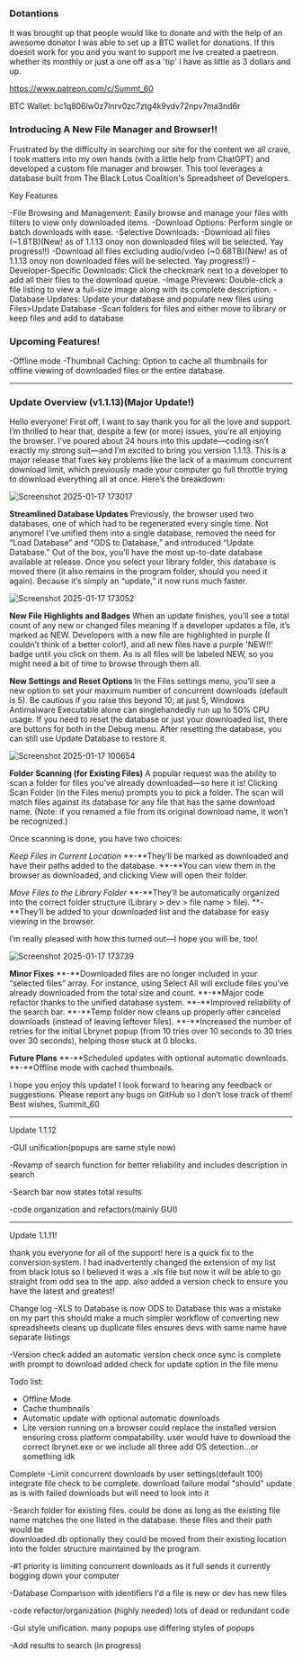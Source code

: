 ### Dotantions
It was brought up that people would like to donate and with the help of an awesome donator I was able to set up a BTC wallet for donations. If this doesnt work for you and you want to support me Ive created a paetreon. whether its monthly or just a one off as a 'tip' I have as little as 3 dollars and up.

https://www.patreon.com/c/Summt_60

BTC Wallet: bc1q806lw0z7lnrv0zc7ztg4k9vdv72npv7ma3nd6r


### Introducing A New File Manager and Browser!!

Frustrated by the difficulty in searching our site for the content we all crave, I took matters into my own hands (with a little help from ChatGPT) and developed a custom file manager and browser. This tool leverages a database built from The Black Lotus Coalition's Spreadsheet of Developers.

Key Features

-File Browsing and Management: Easily browse and manage your files with filters to view only downloaded items.
-Download Options: Perform single or batch downloads with ease.
-Selective Downloads:
-Download all files (~1.8TB)(New! as of 1.1.13 onoy non downloaded files will be selected. Yay progress!!)
-Download all files excluding audio/video (~0.68TB)(New! as of 1.1.13 onoy non downloaded files will be selected. Yay progress!!)
-Developer-Specific Downloads: Click the checkmark next to a developer to add all their files to the download queue.
-Image Previews: Double-click a file listing to view a full-size image along with its complete description.
-Database Updates: Update your database and populate new files using Files>Update Database
-Scan folders for files and either move to library or keep files and add to database

### Upcoming Features!
-Offline mode
-Thumbnail Caching: Option to cache all thumbnails for offline viewing of downloaded files or the entire database.

------------------------------------------------------------------------------------------------------------------------

### Update Overview (v1.1.13)(Major Update!)

Hello everyone! First off, I want to say thank you for all the love and support. I’m thrilled to hear that, despite a few (or more) issues, you’re all enjoying the browser. I’ve poured about 24 hours into this update—coding isn’t exactly my strong suit—and I’m excited to bring you version 1.1.13. This is a major release that fixes key problems like the lack of a maximum concurrent download limit, which previously made your computer go full throttle trying to download everything all at once. Here’s the breakdown:

![Screenshot 2025-01-17 173017](https://github.com/user-attachments/assets/8244219c-7783-45b6-83a4-06ae47e7a437)

**Streamlined Database Updates**
Previously, the browser used two databases, one of which had to be regenerated every single time. Not anymore! I’ve unified them into a single database, removed the need for “Load Database” and “ODS to Database,” and introduced “Update Database.”
Out of the box, you’ll have the most up-to-date database available at release.
Once you select your library folder, this database is moved there (it also remains in the program folder, should you need it again).
Because it’s simply an “update,” it now runs much faster.

![Screenshot 2025-01-17 173052](https://github.com/user-attachments/assets/5e3b2d4b-b197-4cc4-90a8-d5ded72b08b6)

**New File Highlights and Badges**
When an update finishes, you’ll see a total count of any new or changed files meaning If a developer updates a file, it’s marked as NEW. Developers with a new file are highlighted in purple (I couldn’t think of a better color!), and all new files have a purple 'NEW!!' badge until you click on them. As is all files will be labeled NEW, so you might need a bit of time to browse through them all.

**New Settings and Reset Options**
In the Files settings menu, you’ll see a new option to set your maximum number of concurrent downloads (default is 5). Be cautious if you raise this beyond 10; at just 5, Windows Antimalware Executable alone can singlehandedly run up to 50% CPU usage.
If you need to reset the database or just your downloaded list, there are buttons for both in the Debug menu. After resetting the database, you can still use Update Database to restore it.

![Screenshot 2025-01-17 100654](https://github.com/user-attachments/assets/36999391-2a56-4ac4-9f43-1960da2ebde4)

**Folder Scanning (for Existing Files)**
A popular request was the ability to scan a folder for files you’ve already downloaded—so here it is! Clicking Scan Folder (in the Files menu) prompts you to pick a folder. The scan will match files against its database for any file that has the same download name. (Note: if you renamed a file from its original download name, it won’t be recognized.)

Once scanning is done, you have two choices:

_Keep Files in Current Location_
**-**They’ll be marked as downloaded and have their paths added to the database.
**-**You can view them in the browser as downloaded, and clicking View will open their folder.

_Move Files to the Library Folder_
**-**They’ll be automatically organized into the correct folder structure (Library > dev > file name > file).
**-**They’ll be added to your downloaded list and the database for easy viewing in the browser.

I’m really pleased with how this turned out—I hope you will be, too!

![Screenshot 2025-01-17 173739](https://github.com/user-attachments/assets/b1920fdb-40d4-4ff4-bf25-b8208910b626)

**Minor Fixes**
**-**Downloaded files are no longer included in your “selected files” array. For instance, using Select All will exclude files you’ve already downloaded from the total size and count.
**-**Major code refactor thanks to the unified database system.
**-**Improved reliability of the search bar.
**-**Temp folder now cleans up properly after canceled downloads (instead of leaving leftover files).
**-**Increased the number of retries for the initial Lbrynet popup (from 10 tries over 10 seconds to 30 tries over 30 seconds), helping those stuck at 0 blocks.

**Future Plans**
**-**Scheduled updates with optional automatic downloads.
**-**Offline mode with cached thumbnails.

I hope you enjoy this update! I look forward to hearing any feedback or suggestions. Please report any bugs on GitHub so I don’t lose track of them!
Best wishes,
Summit_60

------------------------------------------------------------------------------------------------------------------------

Update 1.1.12

-GUI unification(popups are same style now)

-Revamp of search function for better reliability and includes description in search

-Search bar now states total results

-code organization and refactors(mainly GUI)

------------------------------------------------------------------------------------------------------------------------

Update 1.1.11!

thank you everyone for all of the support! here is a quick fix to the conversion system. I had inadvertently changed the extension of my list from black lotus so I believed it was a .xls file but now it will be able to go straight from odd sea to the app. also added a version check to ensure you have the latest and greatest!

Change log
-XLS to Database is now ODS to Database
this was a mistake on my part this should make a much simpler workflow of converting new spreadsheets
cleans up duplicate files
ensures devs with same name have separate listings

-Version check
added an automatic version check once sync is complete with prompt to download
added check for update option in the file menu






Todo list:
- Offline Mode
- Cache thumbnails
- Automatic update with optional automatic downloads
- Lite version running on a browser could replace the installed version ensuring cross platform compatability. user would have to download the correct lbrynet.exe or we include all three add OS detection...or something idk


  

Complete
-Limit concurrent downloads by user settings(default 100) integrate file check to be complete. download failure modal "should" update as is with failed downloads 
   but will need to look into it

-Search folder for existing files. could be done as long as the existing file name matches the one listed in the database. these files and their path would be   
   downloaded.db optionally they could be moved from their existing location into the folder structure maintained by the program. 

-#1 priority is limiting concurrent downloads as it full sends it currently bogging down your computer

-Database Comparison with identifiers I'd a file is new or dev has new files

-code refactor/organization (highly needed) lots of dead or redundant code

-Gui style unification. many popups use differing styles of popups

-Add results to search (in progress)
